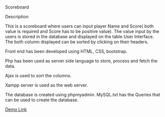Scoreboard

Description

This is a scoreboard where users can input player Name and Score( both value is required and Score has to be  positive value). The value input by the users is stored in the database and displayed on the table User Interface.
The both column displayed can be sorted by clicking on their headers.


Front end has been developed using HTML, CSS, bootstrap.

Php has been used as server side language to store, process and fetch the data.

Ajax is used to sort the columns.

Xampp server is used as the web server.

The database is created using phpmyadmin. MySQL.txt has the Queries that can be used to create the database.

[Demo Link](https://sortingscoreboard.000webhostapp.com/index.php)








